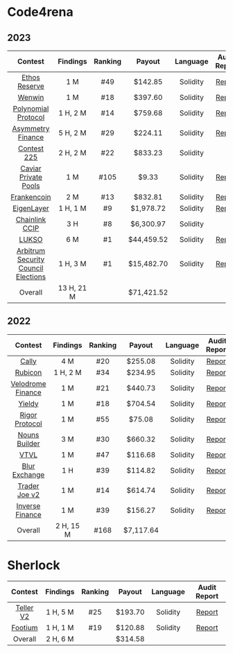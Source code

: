 # Code4rena

## 2023

| Contest | Findings | Ranking | Payout | Language | Audit Report |
|:--:|:--:|:--:|:--:|:--:|:--:|
| [Ethos Reserve](https://code4rena.com/contests/2023-02-ethos-reserve-contest) | 1 M | #49 | $142.85 | Solidity |  [Report](/code4rena/2023-02-ethos.md) |
| [Wenwin](https://code4rena.com/contests/2023-03-wenwin-contest) | 1 M | #18 | $397.60 | Solidity |  [Report](/code4rena/2023-03-wenwin.md) |
| [Polynomial Protocol](https://code4rena.com/contests/2023-03-polynomial-protocol-contest) | 1 H, 2 M | #14 | $759.68 | Solidity |  [Report](/code4rena/2023-03-polynomial.md) |
| [Asymmetry Finance](https://code4rena.com/contests/2023-03-asymmetry-contest) | 5 H, 2 M | #29 | $224.11 | Solidity |  [Report](/code4rena/2023-03-asymmetry.md) |
| [Contest 225](https://code4rena.com/contests/2023-03-contest-225-contest) | 2 H, 2 M | #22 | $833.23 | Solidity | |
| [Caviar Private Pools](https://code4rena.com/contests/2023-04-caviar-private-pools) | 1 M | #105 | $9.33 | Solidity |  [Report](/code4rena/2023-04-caviar.md) |
| [Frankencoin](https://code4rena.com/contests/2023-04-frankencoin) | 2 M | #13 | $832.81 | Solidity |  [Report](/code4rena/2023-04-frankencoin.md) |
| [EigenLayer](https://code4rena.com/contests/2023-04-eigenlayer-contest) | 1 H, 1 M | #9 | $1,978.72 | Solidity |  [Report](/code4rena/2023-04-eigenlayer.md) |
| [Chainlink CCIP](https://code4rena.com/contests/2023-05-chainlink-cross-chain-services-ccip-and-arm-network) | 3 H | #8 | $6,300.97 | Solidity | |
| [LUKSO](https://code4rena.com/contests/2023-06-lukso) | 6 M | #1 | $44,459.52 | Solidity | [Report](/code4rena/2023-06-lukso.md) |
| [Arbitrum Security Council Elections](https://code4rena.com/contests/2023-08-arbitrum-security-council-election-system) | 1 H, 3 M | #1 | $15,482.70 | Solidity | [Report](/code4rena/2023-08-arbitrum.md) |
| Overall | 13 H, 21 M | | $71,421.52 | | |

## 2022

| Contest | Findings | Ranking | Payout | Language | Audit Report |
|:--:|:--:|:--:|:--:|:--:|:--:|
| [Cally](https://code4rena.com/contests/2022-05-cally-contest) | 4 M | #20 | $255.08 | Solidity |  [Report](/code4rena/2022-05-cally.md) |
| [Rubicon](https://code4rena.com/contests/2022-05-rubicon-contest) | 1 H, 2 M | #34 | $234.95 | Solidity |  [Report](/code4rena/2022-05-rubicon.md) |
| [Velodrome Finance](https://code4rena.com/contests/2022-05-velodrome-finance-contest) | 1 M | #21 | $440.73 | Solidity |  [Report](/code4rena/2022-05-velodrome.md) |
| [Yieldy](https://code4rena.com/contests/2022-06-yieldy-contest) | 1 M | #18 | $704.54 | Solidity |  [Report](/code4rena/2022-06-yieldy.md) |
| [Rigor Protocol](https://code4rena.com/contests/2022-08-rigor-protocol-contest) | 1 M | #55 | $75.08 | Solidity |  [Report](/code4rena/2022-08-rigor.md) |
| [Nouns Builder](https://code4rena.com/contests/2022-09-nouns-builder-contest) | 3 M | #30 | $660.32 | Solidity | [Report](/code4rena/2022-09-nouns-builder.md) |
| [VTVL](https://code4rena.com/contests/2022-09-vtvl-contest) | 1 M | #47 | $116.68 | Solidity |  [Report](/code4rena/2022-09-vtvl.md) |
| [Blur Exchange](https://code4rena.com/contests/2022-10-blur-exchange-contest) | 1 H | #39 | $114.82 | Solidity |  [Report](/code4rena/2022-10-blur.md) |
| [Trader Joe v2](https://code4rena.com/contests/2022-10-trader-joe-v2-contest) | 1 M | #14 | $614.74 | Solidity |  [Report](/code4rena/2022-10-traderjoe.md) |
| [Inverse Finance](https://code4rena.com/contests/2022-10-inverse-finance-contest) | 1 M | #39 | $156.27 | Solidity |  [Report](/code4rena/2022-10-inverse.md) |
| Overall | 2 H, 15 M | #168 | $7,117.64 | | |

# Sherlock

| Contest | Findings | Ranking | Payout | Language | Audit Report |
|:--:|:--:|:--:|:--:|:--:|:--:|
| [Teller V2](https://app.sherlock.xyz/audits/contests/62) | 1 H, 5 M | #25 | $193.70 | Solidity | [Report](/sherlock/2023-03-teller.md) |
| [Footium](https://app.sherlock.xyz/audits/contests/71) | 1 H, 1 M | #19 | $120.88 | Solidity | [Report](/sherlock/2023-04-footium.md) |
| Overall | 2 H, 6 M | | $314.58 | | |